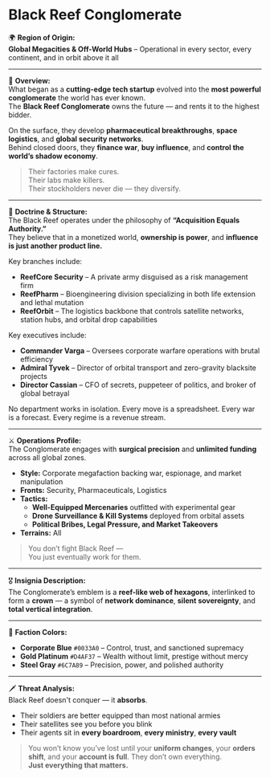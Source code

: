 # Black Reef Conglomerate

🌍 **Region of Origin:**  
**Global Megacities & Off-World Hubs** – Operational in every sector, every continent, and in orbit above it all

---

🎴 **Overview:**  
What began as a **cutting-edge tech startup** evolved into the **most powerful conglomerate** the world has ever known.  
The **Black Reef Conglomerate** owns the future — and rents it to the highest bidder.

On the surface, they develop **pharmaceutical breakthroughs**, **space logistics**, and **global security networks**.  
Behind closed doors, they **finance war**, **buy influence**, and **control the world’s shadow economy**.

> Their factories make cures.  
> Their labs make killers.  
> Their stockholders never die — they diversify.

---

🧠 **Doctrine & Structure:**  
The Black Reef operates under the philosophy of **“Acquisition Equals Authority.”**  
They believe that in a monetized world, **ownership is power**, and **influence is just another product line.**

Key branches include:

- **ReefCore Security** – A private army disguised as a risk management firm  
- **ReefPharm** – Bioengineering division specializing in both life extension and lethal mutation  
- **ReefOrbit** – The logistics backbone that controls satellite networks, station hubs, and orbital drop capabilities

Key executives include:

- **Commander Varga** – Oversees corporate warfare operations with brutal efficiency  
- **Admiral Tyvek** – Director of orbital transport and zero-gravity blacksite projects  
- **Director Cassian** – CFO of secrets, puppeteer of politics, and broker of global betrayal

No department works in isolation. Every move is a spreadsheet. Every war is a forecast. Every regime is a revenue stream.

---

⚔️ **Operations Profile:**  
The Conglomerate engages with **surgical precision** and **unlimited funding** across all global zones.

- **Style:** Corporate megafaction backing war, espionage, and market manipulation  
- **Fronts:** Security, Pharmaceuticals, Logistics  
- **Tactics:**  
  - **Well-Equipped Mercenaries** outfitted with experimental gear  
  - **Drone Surveillance & Kill Systems** deployed from orbital assets  
  - **Political Bribes, Legal Pressure, and Market Takeovers**  
- **Terrains:** All  

> You don’t fight Black Reef —  
> You just eventually work for them.

---

🎖️ **Insignia Description:**  
The Conglomerate’s emblem is a **reef-like web of hexagons**, interlinked to form a **crown** — a symbol of **network dominance**, **silent sovereignty**, and **total vertical integration**.

---

🎨 **Faction Colors:**

- **Corporate Blue** `#0033A0` – Control, trust, and sanctioned supremacy  
- **Gold Platinum** `#D4AF37` – Wealth without limit, prestige without mercy  
- **Steel Gray** `#6C7A89` – Precision, power, and polished authority  

---

🗡️ **Threat Analysis:**  
Black Reef doesn't conquer — it **absorbs**.

- Their soldiers are better equipped than most national armies  
- Their satellites see you before you blink  
- Their agents sit in **every boardroom**, **every ministry**, **every vault**

> You won’t know you’ve lost until your **uniform changes**, your **orders shift**, and your **account is full**.
> They don’t own everything.  
> **Just everything that matters.**
